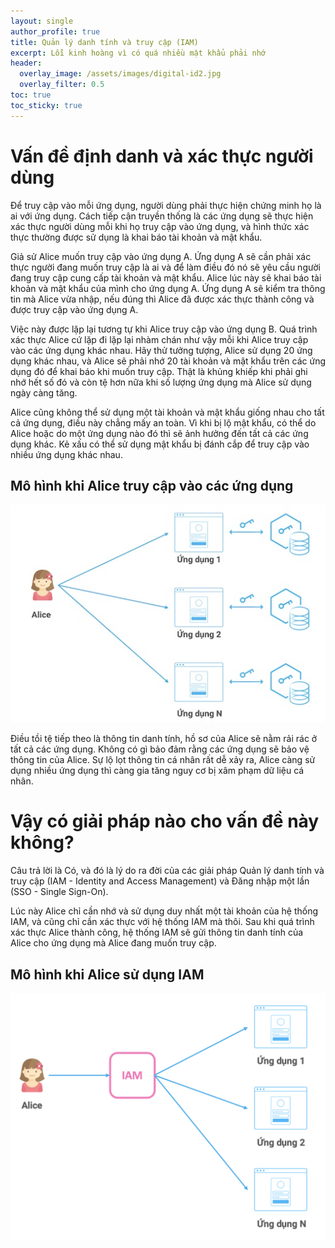 ```yaml
---
layout: single
author_profile: true
title: Quản lý danh tính và truy cập (IAM)
excerpt: Lỗi kinh hoàng vì có quá nhiều mật khẩu phải nhớ
header:
  overlay_image: /assets/images/digital-id2.jpg
  overlay_filter: 0.5
toc: true
toc_sticky: true
---
```


# Vấn đề định danh và xác thực người dùng

Để truy cập vào mỗi ứng dụng, người dùng phải thực hiện chứng minh họ là ai với ứng dụng. Cách tiếp cận truyền thống là các ứng dụng sẽ thực hiện xác thực người dùng mỗi khi họ truy cập vào ứng dụng, và hình thức xác thực thường được sử dụng là khai báo tài khoản và mật khẩu.

Giả sử Alice muốn truy cập vào ứng dụng A. Ứng dụng A sẽ cần phải xác thực người đang muốn truy cập là ai và để làm điều đó nó sẽ yêu cầu người đang truy cập cung cấp tài khoản và mật khẩu. Alice lúc này sẽ khai báo tài khoản và mật khẩu của mình cho ứng dụng A. Ứng dụng A sẽ kiểm tra thông tin mà Alice vừa nhập, nếu đúng thì Alice đã được xác thực thành công và được truy cập vào ứng dụng A.

Việc này được lặp lại tương tự khi Alice truy cập vào ứng dụng B. Quá trình xác thực Alice cứ lặp đi lặp lại nhàm chán như vậy mỗi khi Alice truy cập vào các ứng dụng khác nhau. Hãy thử tưởng tượng, Alice sử dụng 20 ứng dụng khác nhau, và Alice sẽ phải nhớ 20 tài khoản và mật khẩu trên các ứng dụng đó để khai báo khi muốn truy cập. Thật là khủng khiếp khi phải ghi nhớ hết số đó và còn tệ hơn nữa khi số lượng ứng dụng mà Alice sử dụng ngày càng tăng.

Alice cũng không thể sử dụng một tài khoản và mật khẩu giống nhau cho tất cả ứng dụng, điều này chẳng mấy an toàn. Vì khi bị lộ mật khẩu, có thể do Alice hoặc do một ứng dụng nào đó thì sẽ ảnh hưởng đến tất cả các ứng dụng khác. Kẻ xấu có thể sử dụng mật khẩu bị đánh cắp để truy cập vào nhiều ứng dụng khác nhau.

## Mô hình khi Alice truy cập vào các ứng dụng

![](/assets/images/authentication-problem.jpg?raw=true)

Điều tồi tệ tiếp theo là thông tin danh tính, hồ sơ của Alice sẽ nằm rải rác ở tất cả các ứng dụng. Không có gì bảo đảm rằng các ứng dụng sẽ bảo vệ thông tin của Alice. Sự lộ lọt thông tin cá nhân rất dễ xảy ra, Alice càng sử dụng nhiều ứng dụng thì càng gia tăng nguy cơ bị xâm phạm dữ liệu cá nhân.

# Vậy có giải pháp nào cho vấn đề này không?

Câu trả lời là Có, và đó là lý do ra đời của các giải pháp Quản lý danh tính và truy cập (IAM - Identity and Access Management) và Đăng nhập một lần (SSO - Single Sign-On).

Lúc này Alice chỉ cần nhớ và sử dụng duy nhất một tài khoản của hệ thống IAM, và cũng chỉ cần xác thực với hệ thống IAM mà thôi. Sau khi quá trình xác thực Alice thành công, hệ thống IAM sẽ gửi thông tin danh tính của Alice cho ứng dụng mà Alice đang muốn truy cập.

## Mô hình khi Alice sử dụng IAM

![](/assets/images/alice-iam.png?raw=true)

